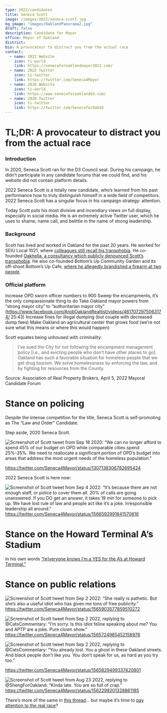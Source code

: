 ```yaml
---
type: 2022/candidates
title: Seneca Scott
image: /images/2022/seneca-scott.jpg
bg_image: "images/OaklandPanorama2.jpg"
draft: false
description: Candidate for Mayor
office: Mayor of Oakland
district: 
bio: A provocateur to distract you from the actual race
contact:
  - name: 2022 Website
    icon: ti-world
    link: https://senecaforoaklandmayor2022.com/
  - name: 2022 Twitter
    icon: ti-twitter
    link: https://twitter.com/Seneca4Mayor
  - name: 2020 Website
    icon: ti-world
    link: https://www.senecaforoaklandd3.com/
  - name: 2020 Twitter
    icon: ti-twitter
    link: https://twitter.com/SenecaforOakd3
---
```


# TL;DR: A provocateur to distract you from the actual race

### Introduction 
In 2020, Seneca Scott ran for the D3 Council seat.  During his campaign, he didn’t participate in any candidate forums that we could find, and his website did not contain platform details.

2022 Seneca Scott is a totally new candidate, who’s learned from his past performance how to truly distinguish himself in a wide field of competitors.  2022 Seneca Scott has a singular focus in his campaign strategy:  attention.

Today Scott puts his most divisive and incendiary views on full display, especially in social media.  He is an extremely active Twitter user, which he uses to shame, name call, and belittle in the name of strong leadership.

### Background
Scott has lived and worked in Oakland for the past 20 years. He worked for SEIU Local 1021, where [colleagues still recall his transphobia](https://twitter.com/GabrielHaaland1/status/1567674830081884161).  He co-founded [Oakhella, a consultancy which publicly denounced Scott’s transphobia](https://www.instagram.com/p/CiCBYrZOLv3/?hl=en).  He also co-founded Bottom’s Up Community Garden and its off-shoot Bottom’s Up Cafe, [where he allegedly brandished a firearm at two people](https://www.msn.com/en-us/news/crime/oakland-mayoral-candidate-seneca-scott-was-arrested-last-year-for-brandishing-a-firearm/ar-AA11Es03).

### Official platform
Increase OPD sworn officer numbers to 900
Sweep the encampments, it’s the only compassionate thing to do
Take Oakland mayor powers from “strong mayor city” to “authoritarian mayor city” (https://www.facebook.com/ArpbOaklandRealtist/videos/4617072975063174/ 25:43)
Increase fines for illegal dumping (but couple with decreased dump fees)
Make Oakland an agricultural center that grows food (we’re not sure what this means or where this would happen)

Scott equates being unhoused with criminality:
> I've sued the City for not following the encampment management policy [i.e., and evicting
people who don't have other places to go]. Oakland has such a favorable situation for homeless
people that we get drug tourism. We solve homelessness by enforcing the law, and by fighting
for resources from the County. 

Source: Association of Real Property Brokers, April 5, 2022 Mayoral Candidate Forum

# Stance on policing
Despite the intense competition for the title,  Seneca Scott is self-promoting as The “Law and Order” Candidate.

Step aside, 2020 Seneca Scott.

![Screenshot of Scott tweet from Sep 18 2020: “We can no longer afford to spend 45% of our budget on OPD while comparable cities spend 25%-35%. We need to reallocate a significant portion of OPD’s budget into areas that address the most urgent needs of the homeless population.”](/images/2022/seneca-scott-tweet-1.png)

https://twitter.com/Seneca4Mayor/status/1307138306782695424

2022 Seneca Scott is here now:

![Screenshot of Scott tweet from Sep 4 2022: “It’s because there are not enough staff, or police to cover them all. 20% of calls are going unanswered. If you DO get an answer, it takes 19 min for someone to pick up. We have lost rule of law and people act like it’s a joke. Irresponsible leadership all around.”](/images/2022/seneca-scott-tweet-2.png)
https://twitter.com/Seneca4Mayor/status/1566592991841570816


# Stance on the Howard Terminal A’s Stadium
In his own words [“\[e\]veryone knows I’m a YES for the A’s at Howard Terminal.”](https://twitter.com/Seneca4Mayor/status/1566473254902018049?s=20&t=JBSk9Vid2m6N8rmnUg-qRA)

# Stance on public relations

![Screenshot of Scott tweet from Sep 2 2022: “She really is pathetic. But she’s also a useful idiot who has given me tons of free publicity.”](/images/2022/seneca-scott-tweet-3.png)
https://twitter.com/Seneca4Mayor/status/1565903577859510272

![Screenshot of Scott tweet from Sep 2 2022, replying to @CatsCommentary: “I’m sorry. Is this idiot feline speaking about me? You and APTP are a joke. Pure clown show.”](/images/2022/seneca-scott-tweet-4.png)
https://twitter.com/Seneca4Mayor/status/1565724985452158976


![Screenshot of Scott tweet from Sep 2 2022, replying to @CatsCommentary: “You already lost. You a ghost in these Oakland streets. And black people don’t like you. You don’t speak for us, as hard as you try too.”](/images/2022/seneca-scott-tweet-5.png)

https://twitter.com/Seneca4Mayor/status/1565829499337420801


![Screenshot of Scott tweet from Aug 23 2022, replying to @ShengForOakland: “Kinda late. You are so full of crap.”](/images/2022/seneca-scott-tweet-6.png)
https://twitter.com/Seneca4Mayor/status/1562299201328861185

There’s more of the same in [this thread](https://twitter.com/CatsCommentary/status/1566188450054901760)… but maybe it’s time to [pay attention to the real race](https://oakland.vote)? 
